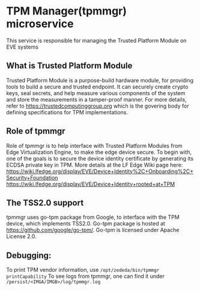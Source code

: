 
# TPM Manager(tpmmgr) microservice

This service is responsible for managing the Trusted Platform Module on EVE systems

## What is Trusted Platform Module

Trusted Platform Module is a purpose-build hardware module, for providing tools to
build a secure and trusted endpoint. It can securely create crypto keys, seal secrets,
and help measure various components of the system and store the measurements in a
tamper-proof manner. For more details, refer to https://trustedcomputinggroup.org which is
the govering body for defining specifications for TPM implementations.


## Role of tpmmgr

Role of tpmmgr is to help interface with Trusted Platform Modules from Edge Virtualization Engine,
to make the edge device secure. To begin with, one of the goals is to secure the device identity
certificate by generating its ECDSA private key in TPM. More details at the LF Edge Wiki page here:
https://wiki.lfedge.org/display/EVE/Device+Identity%2C+Onboarding%2C+Security+Foundation
https://wiki.lfedge.org/display/EVE/Device+Identity+rooted+at+TPM

## The TSS2.0 support

tpmmgr uses go-tpm package from Google, to interface with the TPM device, which implements TSS2.0.
Go-tpm package is hosted at https://github.com/google/go-tpm/. Go-tpm is licensed under Apache License 2.0.

## Debugging:

To print TPM vendor information, use `/opt/zededa/bin/tpmmgr printCapability`
To see logs from tpmmgr, one can find it under `/persist/<IMGA/IMGB>/log/tpmmgr.log`
